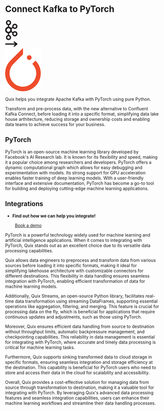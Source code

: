 # Connect Kafka to PyTorch

<div class="connect-images cards blog-grid-card" markdown>
<div>
<img src="../images/kafka_logo.png" width="40px" />
</div>
<div>
<img src="../images/arrow.svg" width="40px" />
</div>
<div>
<img src="./images/pytorch_1.jpg" />
</div>
</div>

Quix helps you integrate Apache Kafka with PyTorch using pure Python.

Transform and pre-process data, with the new alternative to Confluent Kafka Connect, before loading it into a specific format, simplifying data lake house arthitecture, reducing storage and ownership costs and enabling data teams to achieve success for your business.

## PyTorch

PyTorch is an open-source machine learning library developed by Facebook's AI Research lab. It is known for its flexibility and speed, making it a popular choice among researchers and developers. PyTorch offers a dynamic computational graph which allows for easy debugging and experimentation with models. Its strong support for GPU acceleration enables faster training of deep learning models. With a user-friendly interface and extensive documentation, PyTorch has become a go-to tool for building and deploying cutting-edge machine learning applications.

## Integrations

<div class="grid cards" markdown>

- __Find out how we can help you integrate!__

    <a class="md-button md-button--primary" href="https://share.hsforms.com/1iW0TmZzKQMChk0lxd_tGiw4yjw2?__hstc=175542013.2303933fbd746c0ac86d9ccbe9bc9100.1728383268831.1729603416735.1729620918855.31&__hssc=175542013.1.1729620918855&__hsfp=2132701734" target="_blank" style="margin:.5rem;">Book a demo</a>

</div>


PyTorch is a powerful technology widely used for machine learning and artificial intelligence applications. When it comes to integrating with PyTorch, Quix stands out as an excellent choice due to its versatile data processing capabilities.

Quix allows data engineers to preprocess and transform data from various sources before loading it into specific formats, making it ideal for simplifying lakehouse architecture with customizable connectors for different destinations. This flexibility in data handling ensures seamless integration with PyTorch, enabling efficient transformation of data for machine learning models.

Additionally, Quix Streams, an open-source Python library, facilitates real-time data transformation using streaming DataFrames, supporting essential operations like aggregation, filtering, and merging. This feature is crucial for processing data on the fly, which is beneficial for applications that require continuous updates and adjustments, such as those using PyTorch.

Moreover, Quix ensures efficient data handling from source to destination without throughput limits, automatic backpressure management, and checkpointing capabilities. This reliability in data management is essential for integrating with PyTorch, where accurate and timely data processing is critical for machine learning tasks.

Furthermore, Quix supports sinking transformed data to cloud storage in specific formats, ensuring seamless integration and storage efficiency at the destination. This capability is beneficial for PyTorch users who need to store and access their data in the cloud for scalability and accessibility.

Overall, Quix provides a cost-effective solution for managing data from source through transformation to destination, making it a valuable tool for integrating with PyTorch. By leveraging Quix's advanced data processing features and seamless integration capabilities, users can enhance their machine learning workflows and streamline their data handling processes.

